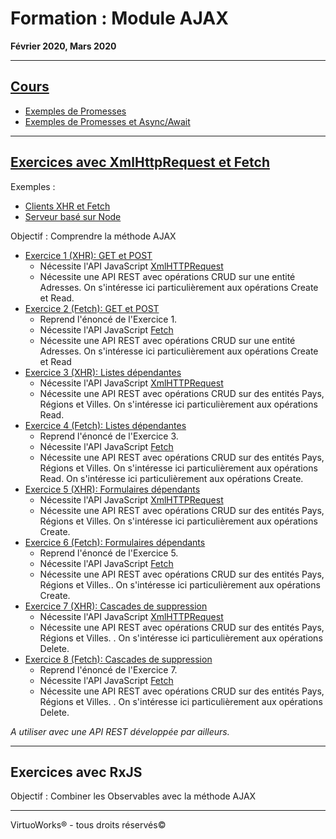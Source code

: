 # Formation : Module AJAX

__Février 2020, Mars 2020__

---

## [Cours](./cours)

* [Exemples de Promesses](./cours/20200227_cours_promesses.js)
* [Exemples de Promesses et Async/Await](./cours/20200228_cours_promesses.js)

---

## [Exercices avec XmlHttpRequest et Fetch](./exercices/natif/exercices)

Exemples :

* [Clients XHR et Fetch](./exercices/natif/exemples/clients)
* [Serveur basé sur Node](./exercices/natif/exemples/serveur)

Objectif : Comprendre la méthode AJAX

- [Exercice 1 (XHR): GET et POST](./exercices/natif/exercices/exercice-1.md)
  * Nécessite l'API JavaScript [XmlHTTPRequest](https://developer.mozilla.org/en-US/docs/Web/API/XMLHttpRequest)
  * Nécessite une API REST avec opérations CRUD sur une entité Adresses. On s'intéresse ici particulièrement aux opérations Create et Read.
- [Exercice 2 (Fetch): GET et POST](./exercices/natif/exercices/exercice-2.md)
    * Reprend l'énoncé de l'Exercice 1.
    * Nécessite l'API JavaScript [Fetch](https://developer.mozilla.org/en-US/docs/Web/API/Fetch_API)
    * Nécessite une API REST avec opérations CRUD sur une entité Adresses. On s'intéresse ici particulièrement aux opérations Create et Read
- [Exercice 3 (XHR): Listes dépendantes](./exercices/natif/exercices/exercice-3.md)
    * Nécessite l'API JavaScript [XmlHTTPRequest](https://developer.mozilla.org/en-US/docs/Web/API/XMLHttpRequest)
    * Nécessite une API REST avec opérations CRUD sur des entités Pays, Régions et Villes. On s'intéresse ici particulièrement aux opérations Read.
- [Exercice 4 (Fetch): Listes dépendantes](./exercices/natif/exercices/exercice-4.md)
    * Reprend l'énoncé de l'Exercice 3.
    * Nécessite l'API JavaScript [Fetch](https://developer.mozilla.org/en-US/docs/Web/API/Fetch_API)
    * Nécessite une API REST avec opérations CRUD sur des entités Pays, Régions et Villes. On s'intéresse ici particulièrement aux opérations Read. On s'intéresse ici particulièrement aux opérations Create.
- [Exercice 5 (XHR): Formulaires dépendants](./exercices/natif/exercices/exercice-5.md)
    * Nécessite l'API JavaScript [XmlHTTPRequest](https://developer.mozilla.org/en-US/docs/Web/API/XMLHttpRequest)
    * Nécessite une API REST avec opérations CRUD sur des entités Pays, Régions et Villes. On s'intéresse ici particulièrement aux opérations Create.
- [Exercice 6 (Fetch): Formulaires dépendants](./exercices/natif/exercices/exercice-6.md)
    * Reprend l'énoncé de l'Exercice 5.
    * Nécessite l'API JavaScript [Fetch](https://developer.mozilla.org/en-US/docs/Web/API/Fetch_API)
    * Nécessite une API REST avec opérations CRUD sur des entités Pays, Régions et Villes.. On s'intéresse ici particulièrement aux opérations Create.
- [Exercice 7 (XHR): Cascades de suppression](./exercices/natif/exercices/exercice-7.md)
    * Nécessite l'API JavaScript [XmlHTTPRequest](https://developer.mozilla.org/en-US/docs/Web/API/XMLHttpRequest)
    * Nécessite une API REST avec opérations CRUD sur des entités Pays, Régions et Villes. . On s'intéresse ici particulièrement aux opérations Delete.
- [Exercice 8 (Fetch): Cascades de suppression](./exercices/natif/exercices/exercice-8.md)
    * Reprend l'énoncé de l'Exercice 7.
    * Nécessite l'API JavaScript [Fetch](https://developer.mozilla.org/en-US/docs/Web/API/Fetch_API)
    * Nécessite une API REST avec opérations CRUD sur des entités Pays, Régions et Villes. . On s'intéresse ici particulièrement aux opérations Delete.

*A utiliser avec une API REST développée par ailleurs.*

---

## Exercices avec RxJS

Objectif : Combiner les Observables avec la méthode AJAX

---

VirtuoWorks® - tous droits réservés©